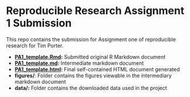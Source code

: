 Reproducible Research Assignment 1 Submission
=============================================

This repo contains the submission for Assignment one of reproducible research 
for Tim Porter.

* **[PA1_template.Rmd][1]:** Submitted original R Markdown document
* **[PA1_template.md][2]:** Intermediate markdown document
* **[PA1_template.html][3]:** Final self-contained HTML document generated
* **figures/**: Folder contains the figures viewable in the intermediary 
markdown document
* **data/:** Folder contains the downloaded data used in the project

[1]: /blob/master/PA1_template.Rmd
[2]: /blob/master/PA1_template.md
[3]: /blob/master/PA1_template.html